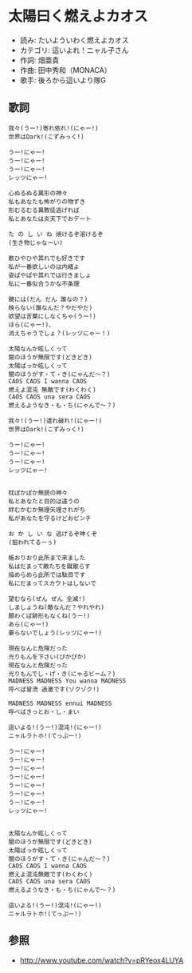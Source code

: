 太陽曰く燃えよカオス
=====================

- 読み: たいよういわく燃えよカオス
- カテゴリ: 這いよれ！ニャル子さん
- 作詞: 畑亜貴
- 作曲: 田中秀和（MONACA）
- 歌手: 後ろから這いより隊G


歌詞
-----

    我々(うー!)寄れ依れ!(にゃー!)
    世界はDark!(こずみっく!)

    うー!にゃー!
    うー!にゃー!
    うー!にゃー!
    レッツにゃー!

    心ぬるぬる異形の神々
    私もあなたも怖がりの物ずき
    形むるむる異教徒逃げれば
    私とあなたは炎天下でおデート

    た の し い ね 焼けるぞ溶けるぞ
    (生き物じゃなーい)

    骸ひやひや其れでも好きです
    私が一番欲しいのは内緒よ
    姿ぱやぱや其れでは行きましょ
    私に一番似合うかな不条理

    鏡には(だん だん 誰なの？)
    映らない(誰なんだ？やだやだ)
    欲望は言葉にしなくちゃ(うー!)
    ほら(にゃー!)、
    消えちゃうでしょ？(レッツにゃー！)

    太陽なんか眩しくって
    闇のほうが無限です(どきどき)
    太陽ばっか眩しくって
    闇のほうがす・て・き(にゃんだ～？)
    CAOS CAOS I wanna CAOS
    燃えよ混沌 無敵です(わくわく)
    CAOS CAOS una sera CAOS
    燃えるようなき・も・ち(にゃんで～？)

    我々!(うー!)遣れ破れ!(にゃー!)
    世界はDark!(こずみっく!)

    うー!にゃー!
    うー!にゃー!
    うー!にゃー!
    レッツにゃー!


    枕ぽかぽか無貌の神々
    私とあなたと目的は違うの
    絆むかむか無理矢理されがち
    私があなたを守るけどおピンチ

    お か し い な 逃げるぞ呻くぞ
    (狙われてるーぅ)

    帳おりおり此所まで来ました
    私はだまって敵たちを蹴散らす
    焔めらめら此所では駄目です
    私にだまってスカウトはしないで

    望むなら(ぜん ぜん 全滅!)
    しましょうね(敵なんだ？やれやれ)
    願わくば跡形もなくね(うー!)
    あら(にゃー!)
    要らないでしょう(レッツにゃー!)

    現在なんと危険だった
    光りもんを下さい(ぴかぴか)
    現在なんと危険だった
    光りもんでし・げ・き(にゃるビーム？)
    MADNESS MADNESS You wanna MADNESS
    呼べば冒涜 過激です(ゾクゾク!)

    MADNESS MADNESS ennui MADNESS
    呼べばきっとお・し・まい

    這いよる!(うー!)混沌!(にゃー!)
    ニャルラトホ!(てっぷー!)

    うー!にゃー!
    うー!にゃー!
    うー!にゃー!
    うー!にゃー!
    うー!にゃー!
    うー!にゃー!
    うー!にゃー!
    レッツにゃー!


    太陽なんか眩しくって
    闇のほうが無限です(どきどき)
    太陽ばっか眩しくって
    闇のほうがす・て・き(にゃんだ～？)
    CAOS CAOS I wanna CAOS
    燃えよ混沌無敵です(わくわく)
    CAOS CAOS una sera CAOS
    燃えるようなき・も・ち(にゃんで～？)

    這いよる!(うー!)混沌!(にゃー!)
    ニャルラトホ!(てっぷー!)


参照
-----

- <http://www.youtube.com/watch?v=pRYeox4LUYA>


